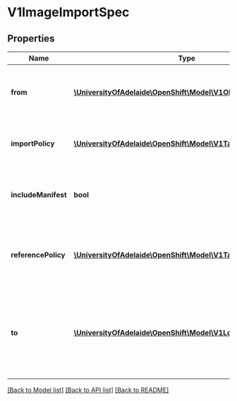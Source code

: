 # V1ImageImportSpec

## Properties
Name | Type | Description | Notes
------------ | ------------- | ------------- | -------------
**from** | [**\UniversityOfAdelaide\OpenShift\Model\V1ObjectReference**](V1ObjectReference.md) | From is the source of an image to import; only kind DockerImage is allowed | 
**importPolicy** | [**\UniversityOfAdelaide\OpenShift\Model\V1TagImportPolicy**](V1TagImportPolicy.md) | ImportPolicy is the policy controlling how the image is imported | [optional] 
**includeManifest** | **bool** | IncludeManifest determines if the manifest for each image is returned in the response | [optional] 
**referencePolicy** | [**\UniversityOfAdelaide\OpenShift\Model\V1TagReferencePolicy**](V1TagReferencePolicy.md) | ReferencePolicy defines how other components should consume the image | [optional] 
**to** | [**\UniversityOfAdelaide\OpenShift\Model\V1LocalObjectReference**](V1LocalObjectReference.md) | To is a tag in the current image stream to assign the imported image to, if name is not specified the default tag from from.name will be used | [optional] 

[[Back to Model list]](../README.md#documentation-for-models) [[Back to API list]](../README.md#documentation-for-api-endpoints) [[Back to README]](../README.md)


